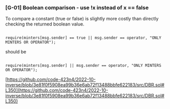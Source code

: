 ### [G-01] Boolean comparison - use !x instead of x == false

To compare a constant (true or false) is slightly more costly than directly checking the returned boolean value.

```

require(minters[msg.sender] == true || msg.sender == operator, "ONLY MINTERS OR OPERATOR");

```

should be

```

require(minters[msg.sender] || msg.sender == operator, "ONLY MINTERS OR OPERATOR");

```

[https://github.com/code-423n4/2022-10-inverse/blob/3e81f0f5908ea99b36e6ab72f13488bbfe622183/src/DBR.sol#L350](https://github.com/code-423n4/2022-10-inverse/blob/3e81f0f5908ea99b36e6ab72f13488bbfe622183/src/DBR.sol#L350)